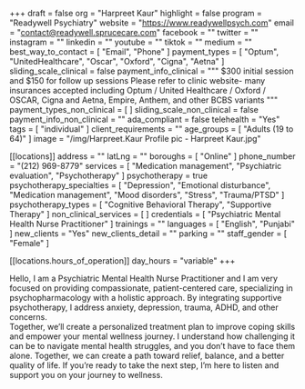 +++
draft = false
org = "Harpreet Kaur"
highlight = false
program = "Readywell Psychiatry"
website = "https://www.readywellpsych.com"
email = "contact@readywell.sprucecare.com"
facebook = ""
twitter = ""
instagram = ""
linkedin = ""
youtube = ""
tiktok = ""
medium = ""
best_way_to_contact = [ "Email", "Phone" ]
payment_types = [
  "Optum",
  "UnitedHealthcare",
  "Oscar",
  "Oxford",
  "Cigna",
  "Aetna"
]
sliding_scale_clinical = false
payment_info_clinical = """
$300 initial session and $150 for follow up sessions
Please refer to clinic website- many insurances accepted including Optum / United Healthcare / Oxford / OSCAR, Cigna and Aetna, Empire, Anthem, and other BCBS variants """
payment_types_non_clinical = [ ]
sliding_scale_non_clinical = false
payment_info_non_clinical = ""
ada_compliant = false
telehealth = "Yes"
tags = [ "individual" ]
client_requirements = ""
age_groups = [ "Adults (19 to 64)" ]
image = "/img/Harpreet.Kaur Profile pic - Harpreet Kaur.jpg"

[[locations]]
address = ""
latLng = ""
boroughs = [ "Online" ]
phone_number = "(212) 969-8779"
services = [
  "Medication management",
  "Psychiatric evaluation",
  "Psychotherapy"
]
psychotherapy = true
psychotherapy_specialties = [
  "Depression",
  "Emotional disturbance",
  "Medication management",
  "Mood disorders",
  "Stress",
  "Trauma/PTSD"
]
psychotherapy_types = [ "Cognitive Behavioral Therapy", "Supportive Therapy" ]
non_clinical_services = [ ]
credentials = [ "Psychiatric Mental Health Nurse Practitioner" ]
trainings = ""
languages = [ "English", "Punjabi" ]
new_clients = "Yes"
new_clients_detail = ""
parking = ""
staff_gender = [ "Female" ]

  [[locations.hours_of_operation]]
  day_hours = "variable"
+++

Hello, I am a Psychiatric Mental Health Nurse Practitioner and I am very focused on providing compassionate, patient-centered care, specializing in psychopharmacology with a holistic approach. By integrating supportive psychotherapy, I address anxiety, depression, trauma, ADHD, and other concerns. <br>
Together, we’ll create a personalized treatment plan to improve coping skills and empower your mental wellness journey.  I understand how challenging it can be to navigate mental health struggles, and you don’t have to face them alone. Together, we can create a path toward relief, balance, and a better quality of life. If you’re ready to take the next step, I’m here to listen and support you on your journey to wellness. <br>
